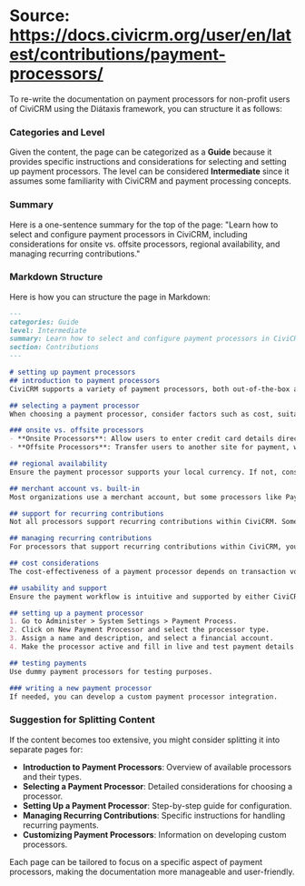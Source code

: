 # Source: https://docs.civicrm.org/user/en/latest/contributions/payment-processors/

To re-write the documentation on payment processors for non-profit users of CiviCRM using the Diátaxis framework, you can structure it as follows:

### Categories and Level
Given the content, the page can be categorized as a **Guide** because it provides specific instructions and considerations for selecting and setting up payment processors. The level can be considered **Intermediate** since it assumes some familiarity with CiviCRM and payment processing concepts.

### Summary
Here is a one-sentence summary for the top of the page:
"Learn how to select and configure payment processors in CiviCRM, including considerations for onsite vs. offsite processors, regional availability, and managing recurring contributions."

### Markdown Structure
Here is how you can structure the page in Markdown:

```markdown
---
categories: Guide
level: Intermediate
summary: Learn how to select and configure payment processors in CiviCRM, including considerations for onsite vs. offsite processors, regional availability, and managing recurring contributions.
section: Contributions
---

# setting up payment processors
## introduction to payment processors
CiviCRM supports a variety of payment processors, both out-of-the-box and through community contributions. This guide will help you understand how to choose and set up a payment processor for your organization.

## selecting a payment processor
When choosing a payment processor, consider factors such as cost, suitability for your use case, and availability. It's beneficial to consult with similar organizations about their experiences.

### onsite vs. offsite processors
- **Onsite Processors**: Allow users to enter credit card details directly on your site, providing a seamless experience. However, they require an SSL certificate for security.
- **Offsite Processors**: Transfer users to another site for payment, which can lead to a less seamless experience but doesn't require an SSL certificate.

## regional availability
Ensure the payment processor supports your local currency. If not, consider developing a custom processor or seeking third-party assistance.

## merchant account vs. built-in
Most organizations use a merchant account, but some processors like PayPal do not require one.

## support for recurring contributions
Not all processors support recurring contributions within CiviCRM. Some require management through the processor's portal.

## managing recurring contributions
For processors that support recurring contributions within CiviCRM, you can manage them directly from the Contributions tab on a contact record.

## cost considerations
The cost-effectiveness of a payment processor depends on transaction volume and fees. Consider monthly fees vs. commission rates.

## usability and support
Ensure the payment workflow is intuitive and supported by either CiviCRM or the community.

## setting up a payment processor
1. Go to Administer > System Settings > Payment Process.
2. Click on New Payment Processor and select the processor type.
3. Assign a name and description, and select a financial account.
4. Make the processor active and fill in live and test payment details.

## testing payments
Use dummy payment processors for testing purposes.

### writing a new payment processor
If needed, you can develop a custom payment processor integration.

```

### Suggestion for Splitting Content
If the content becomes too extensive, you might consider splitting it into separate pages for:
- **Introduction to Payment Processors**: Overview of available processors and their types.
- **Selecting a Payment Processor**: Detailed considerations for choosing a processor.
- **Setting Up a Payment Processor**: Step-by-step guide for configuration.
- **Managing Recurring Contributions**: Specific instructions for handling recurring payments.
- **Customizing Payment Processors**: Information on developing custom processors.

Each page can be tailored to focus on a specific aspect of payment processors, making the documentation more manageable and user-friendly. 

```plaintext